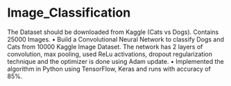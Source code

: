 # Image_Classification
The Dataset should be downloaded from Kaggle (Cats vs Dogs). Contains 25000 Images. 
• Build a Convolutional Neural Network to classify Dogs and Cats from 10000 Kaggle Image Dataset. The network has 2 layers of convolution, max pooling, used ReLu activations, dropout regularization technique and the optimizer is done using Adam update.
• Implemented the algorithm in Python using TensorFlow, Keras and runs with accuracy of 85%.
